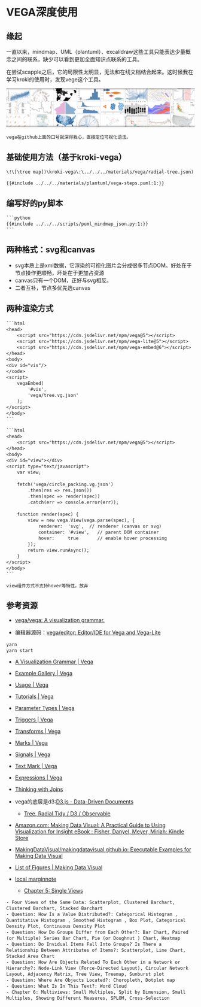# VEGA深度使用

<!--ts-->


<!-- Created by https://github.com/ekalinin/github-markdown-toc -->
<!-- Added by: runner, at: Sat May  6 14:59:28 UTC 2023 -->

<!--te-->

## 缘起

一直以来，mindmap、UML（plantuml）、excalidraw这些工具只能表达少量概念之间的联系，缺少可以看到更加全面知识点联系的工具。

在尝试scapple之后，它的局限性太明显，无法和在线文档结合起来。这时候我在学习kroki的使用时，发现vege这个工具。

![img](https://raw.githubusercontent.com/KuanHsiaoKuo/writing_materials/main/imgs/68747470733a2f2f766567612e6769746875622e696f2f766567612f6173736574732f62616e6e65722e706e67-20220729172109699.png)

```admonish info title='A visualization grammar'
vega在github上面的口号就深得我心，直接定位可视化语法。
```

## 基础使用方法（基于kroki-vega）

```admonish warn title='⚠️kroki不支持文件内再导入其他文件'
\!\[\tree map])\kroki-vega\:\../../../materials/vega/radial-tree.json)
```

```plantuml
{{#include ../../../materials/plantuml/vega-steps.puml:1:}}
```

## 编写好的py脚本

~~~admonish tip title='puml_mindmap_json'
```python
{{#include ../../../scripts/puml_mindmap_json.py:1:}}
```
~~~

## 两种格式：svg和canvas

- svg本质上是xml数据，它渲染的可视化图片会分成很多节点DOM。好处在于节点操作更顺畅，坏处在于更加占资源
- canvas只有一个DOM，正好与svg相反。
- 二者互补，节点多优先选canvas

## 两种渲染方式

~~~admonish tip title='embed'
```html
<head>
    <script src="https://cdn.jsdelivr.net/npm/vega@5"></script>
    <script src="https://cdn.jsdelivr.net/npm/vega-lite@5"></script>
    <script src="https://cdn.jsdelivr.net/npm/vega-embed@6"></script>
</head>
<body>
<div id="vis"/>
</code>
<script>
    vegaEmbed(
        '#vis',
        'vega/tree.vg.json'
    );
</script>
</body>
```
~~~

~~~admonish tip title='embed'
```html
<head>
    <script src="https://cdn.jsdelivr.net/npm/vega@5"></script>
</head>
<body>
<div id="view"></div>
<script type="text/javascript">
    var view;

    fetch('vega/circle_packing.vg.json')
        .then(res => res.json())
        .then(spec => render(spec))
        .catch(err => console.error(err));

    function render(spec) {
        view = new vega.View(vega.parse(spec), {
            renderer:  'svg',  // renderer (canvas or svg)
            container: '#view',   // parent DOM container
            hover:     true       // enable hover processing
        });
        return view.runAsync();
    }
</script>
</body>
```
~~~

```admonish warn title='优先选embed'
view组件方式不支持hover等特性，放弃
```

## 参考资源

- [vega/vega: A visualization grammar.](https://github.com/vega/vega)

- 编辑器源码：[vega/editor: Editor/IDE for Vega and Vega-Lite](https://github.com/vega/editor)

```shell
yarn 
yarn start
```

- [A Visualization Grammar | Vega](https://vega.github.io/vega/)

- [Example Gallery | Vega](https://vega.github.io/vega/examples/)

- [Usage | Vega](https://vega.github.io/vega/usage/)

- [Tutorials | Vega](https://vega.github.io/vega/tutorials/)

- [Parameter Types | Vega](https://vega.github.io/vega/docs/types/#URL)

- [Triggers | Vega](https://vega.github.io/vega/docs/triggers/)

- [Transforms | Vega](https://vega.github.io/vega/docs/transforms/)

- [Marks | Vega](https://vega.github.io/vega/docs/marks/)

- [Signals | Vega](https://vega.github.io/vega/docs/signals/)

- [Text Mark | Vega](https://vega.github.io/vega/docs/marks/text/)

- [Expressions | Vega](https://vega.github.io/vega/docs/expressions/)

- [Thinking with Joins](https://bost.ocks.org/mike/join/)

- vega的底层是d3:[D3.js - Data-Driven Documents](https://d3js.org/)

    - [Tree, Radial Tidy / D3 / Observable](https://observablehq.com/@d3/radial-tree)


- [Amazon.com: Making Data Visual: A Practical Guide to Using Visualization for Insight eBook : Fisher, Danyel, Meyer, Miriah: Kindle Store](https://www.amazon.com/Making-Data-Visual-Practical-Visualization-ebook/dp/B078JG191M)
- [MakingDataVisual/makingdatavisual.github.io: Executable Examples for Making Data Visual](https://github.com/MakingDataVisual/makingdatavisual.github.io)
- [List of Figures | Making Data Visual](https://makingdatavisual.github.io/figurelist.html#related)
- [local marginnote](marginnote3app://note/C95A594C-4FC8-4C3E-AAFE-05AF760FEFD1)
    - [Chapter 5: Single Views](marginnote3app://note/BFF3AEAC-D3B8-49A6-A36C-AFDF62E4D85C)

```admonish tip title='这本书最大的特点是根据数据特点提供对应的图表类型'
- Four Views of the Same Data: Scatterplot, Clustered Barchart, Clustered Barchart, Stacked Barchart
- Question: How Is a Value Distributed?: Categorical Histogram , Quantitative Histogram , Smoothed Histogram , Box Plot, Categorical Density Plot, Continuous Density Plot
- Question: How Do Groups Differ from Each Other?: Bar Chart, Paired (or Multiple) Series Bar Chart, Pie (or Doughnut ) Chart, Heatmap
- Question: Do Invidual Items Fall Into Groups? Is There a Relationship Between Attributes of Items?: Scatterplot, Line Chart, Stacked Area Chart
- Question: How Are Objects Related To Each Other in a Network or Hierarchy?: Node-Link View (Force-Directed Layout), Circular Network Layout, Adjacency Matrix, Tree View, Treemap, Sunburst plot
- Question: Where Are Objects Located?: Choropleth, Dotplot map
- Question: What Is In This Text?: Word Cloud
- Chapter 6: Multiviews: Small Multiples, Split by Dimension, Small Multiples, Showing Different Measures, SPLOM, Cross-Selection
```